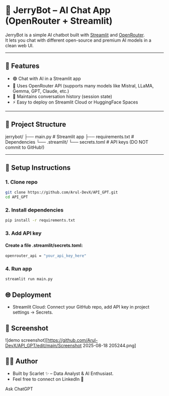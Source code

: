 # 🤖 JerryBot – AI Chat App (OpenRouter + Streamlit)

JerryBot is a simple AI chatbot built with [Streamlit](https://streamlit.io/) and [OpenRouter](https://openrouter.ai).  
It lets you chat with different open-source and premium AI models in a clean web UI.

---

## 🚀 Features
- 🟢 Chat with AI in a Streamlit app
- 🧠 Uses OpenRouter API (supports many models like Mistral, LLaMA, Gemma, GPT, Claude, etc.)
- 💾 Maintains conversation history (session state)
- ⚡ Easy to deploy on Streamlit Cloud or HuggingFace Spaces

---

## 📂 Project Structure
jerrybot/
├── main.py # Streamlit app
├── requirements.txt # Dependencies
└── .streamlit/
└── secrets.toml # API keys (DO NOT commit to GitHub!)

---

## 🔑 Setup Instructions

### 1. Clone repo
  ```bash
  git clone https://github.com/Arul-DevX/API_GPT.git
  cd API_GPT
  ```
### 2. Install dependencies
  ```bash
  pip install -r requirements.txt
  ```
### 3. Add API key
#### Create a file .streamlit/secrets.toml:
  ```bash
  openrouter_api = "your_api_key_here"
  ```
### 4. Run app
  ```bash
  streamlit run main.py
  ```
## 🌐 Deployment
- Streamlit Cloud: Connect your GitHub repo, add API key in project settings → Secrets.
## 📸 Screenshot
![demo screenshot][https://github.com/Arul-DevX/API_GPT/edit/main/Screenshot 2025-08-18 205244.png]


## 👨‍💻 Author
- Built by Scarlet ✨ – Data Analyst & AI Enthusiast.
- Feel free to connect on LinkedIn 🚀










Ask ChatGPT
